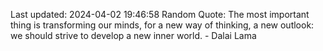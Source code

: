 Last updated: 2024-04-02 19:46:58
Random Quote: The most important thing is transforming our minds, for a new way of thinking, a new outlook: we should strive to develop a new inner world. - Dalai Lama